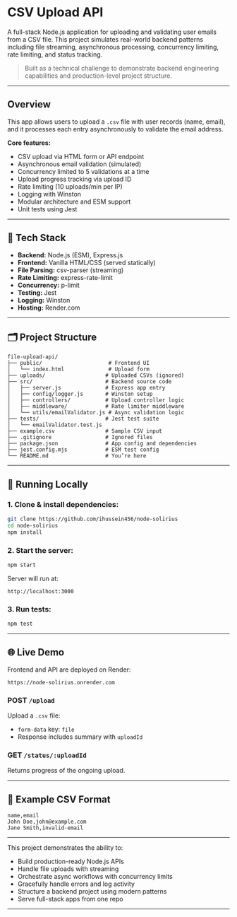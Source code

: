 # CSV Upload API

A full-stack Node.js application for uploading and validating user emails from a CSV file. This project simulates real-world backend patterns including file streaming, asynchronous processing, concurrency limiting, rate limiting, and status tracking.

> Built as a technical challenge to demonstrate backend engineering capabilities and production-level project structure.

---

## Overview

This app allows users to upload a `.csv` file with user records (name, email), and it processes each entry asynchronously to validate the email address.

**Core features:**
- CSV upload via HTML form or API endpoint
- Asynchronous email validation (simulated)
- Concurrency limited to 5 validations at a time
- Upload progress tracking via upload ID
- Rate limiting (10 uploads/min per IP)
- Logging with Winston
- Modular architecture and ESM support
- Unit tests using Jest

---

## 🔧 Tech Stack

- **Backend:** Node.js (ESM), Express.js
- **Frontend:** Vanilla HTML/CSS (served statically)
- **File Parsing:** csv-parser (streaming)
- **Rate Limiting:** express-rate-limit
- **Concurrency:** p-limit
- **Testing:** Jest
- **Logging:** Winston
- **Hosting:** Render.com

---

## 🗂 Project Structure

```
file-upload-api/
├── public/                     # Frontend UI
│   └── index.html              # Upload form
├── uploads/                   # Uploaded CSVs (ignored)
├── src/                       # Backend source code
│   ├── server.js              # Express app entry
│   ├── config/logger.js       # Winston setup
│   ├── controllers/           # Upload controller logic
│   ├── middleware/            # Rate limiter middleware
│   └── utils/emailValidator.js # Async validation logic
├── tests/                     # Jest test suite
│   └── emailValidator.test.js
├── example.csv                # Sample CSV input
├── .gitignore                 # Ignored files
├── package.json               # App config and dependencies
├── jest.config.mjs            # ESM test config
└── README.md                  # You’re here
```

---

## 🧪 Running Locally

### 1. Clone & install dependencies:
```bash
git clone https://github.com/ihussein456/node-solirius
cd node-solirius
npm install
```

### 2. Start the server:
```bash
npm start
```

Server will run at:
```
http://localhost:3000
```

### 3. Run tests:
```bash
npm test
```

---

## 🌐 Live Demo

Frontend and API are deployed on Render:
```
https://node-solirius.onrender.com
```

### POST `/upload`
Upload a `.csv` file:
- `form-data` key: `file`
- Response includes summary with `uploadId`

### GET `/status/:uploadId`
Returns progress of the ongoing upload.

---

## 📁 Example CSV Format
```csv
name,email
John Doe,john@example.com
Jane Smith,invalid-email
```

---


This project demonstrates the ability to:
- Build production-ready Node.js APIs
- Handle file uploads with streaming
- Orchestrate async workflows with concurrency limits
- Gracefully handle errors and log activity
- Structure a backend project using modern patterns
- Serve full-stack apps from one repo

---
